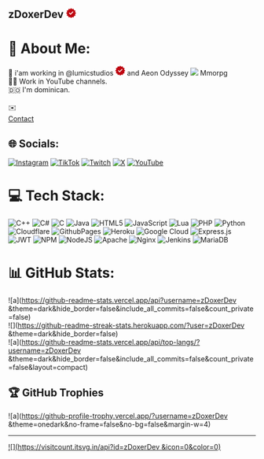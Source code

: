 ##      zDoxerDev <img src="/Recursos/red-check.png" width="20">

# 💫 About Me:
🔭 i'am working in @lumicstudios <img src="/Recursos/red-check.png" width="20"> and Aeon Odyssey <img src="/Recursos 
/green-check.png" width="20"> Mmorpg <br>🐦‍🔥 Work in YouTube channels.<br>🇩🇴 I'm dominican.<br><br>✉️ <br>[Contact](mailto:zdoxercontact@gmail.com)


## 🌐 Socials:
[![Instagram](https://img.shields.io/badge/Instagram-%23E4405F.svg?logo=Instagram&logoColor=white)](https://instagram.com/zdoxermc) [![TikTok](https://img.shields.io/badge/TikTok-%23000000.svg?logo=TikTok&logoColor=white)](https://tiktok.com/@zdoxerbro) [![Twitch](https://img.shields.io/badge/Twitch-%239146FF.svg?logo=Twitch&logoColor=white)](https://twitch.tv/zdoxermc) [![X](https://img.shields.io/badge/X-black.svg?logo=X&logoColor=white)](https://x.com/zdoxermc) [![YouTube](https://img.shields.io/badge/YouTube-%23FF0000.svg?logo=YouTube&logoColor=white)](https://youtube.com/@zDoxerMc2) 

# 💻 Tech Stack:
![C++](https://img.shields.io/badge/c++-%2300599C.svg?style=for-the-badge&logo=c%2B%2B&logoColor=white) ![C#](https://img.shields.io/badge/c%23-%23239120.svg?style=for-the-badge&logo=csharp&logoColor=white) ![C](https://img.shields.io/badge/c-%2300599C.svg?style=for-the-badge&logo=c&logoColor=white) ![Java](https://img.shields.io/badge/java-%23ED8B00.svg?style=for-the-badge&logo=openjdk&logoColor=white) ![HTML5](https://img.shields.io/badge/html5-%23E34F26.svg?style=for-the-badge&logo=html5&logoColor=white) ![JavaScript](https://img.shields.io/badge/javascript-%23323330.svg?style=for-the-badge&logo=javascript&logoColor=%23F7DF1E) ![Lua](https://img.shields.io/badge/lua-%232C2D72.svg?style=for-the-badge&logo=lua&logoColor=white) ![PHP](https://img.shields.io/badge/php-%23777BB4.svg?style=for-the-badge&logo=php&logoColor=white) ![Python](https://img.shields.io/badge/python-3670A0?style=for-the-badge&logo=python&logoColor=ffdd54) ![Cloudflare](https://img.shields.io/badge/Cloudflare-F38020?style=for-the-badge&logo=Cloudflare&logoColor=white) ![GithubPages](https://img.shields.io/badge/github%20pages-121013?style=for-the-badge&logo=github&logoColor=white) ![Heroku](https://img.shields.io/badge/heroku-%23430098.svg?style=for-the-badge&logo=heroku&logoColor=white) ![Google Cloud](https://img.shields.io/badge/GoogleCloud-%234285F4.svg?style=for-the-badge&logo=google-cloud&logoColor=white) ![Express.js](https://img.shields.io/badge/express.js-%23404d59.svg?style=for-the-badge&logo=express&logoColor=%2361DAFB) ![JWT](https://img.shields.io/badge/JWT-black?style=for-the-badge&logo=JSON%20web%20tokens) ![NPM](https://img.shields.io/badge/NPM-%23CB3837.svg?style=for-the-badge&logo=npm&logoColor=white) ![NodeJS](https://img.shields.io/badge/node.js-6DA55F?style=for-the-badge&logo=node.js&logoColor=white) ![Apache](https://img.shields.io/badge/apache-%23D42029.svg?style=for-the-badge&logo=apache&logoColor=white) ![Nginx](https://img.shields.io/badge/nginx-%23009639.svg?style=for-the-badge&logo=nginx&logoColor=white) ![Jenkins](https://img.shields.io/badge/jenkins-%232C5263.svg?style=for-the-badge&logo=jenkins&logoColor=white) ![MariaDB](https://img.shields.io/badge/MariaDB-003545?style=for-the-badge&logo=mariadb&logoColor=white)
# 📊 GitHub Stats:
![a](https://github-readme-stats.vercel.app/api?username=zDoxerDev &theme=dark&hide_border=false&include_all_commits=false&count_private=false)<br/>
![](https://github-readme-streak-stats.herokuapp.com/?user=zDoxerDev &theme=dark&hide_border=false)<br/>
![a](https://github-readme-stats.vercel.app/api/top-langs/?username=zDoxerDev &theme=dark&hide_border=false&include_all_commits=false&count_private=false&layout=compact)

## 🏆 GitHub Trophies
![a](https://github-profile-trophy.vercel.app/?username=zDoxerDev &theme=onedark&no-frame=false&no-bg=false&margin-w=4)

---
[![](https://visitcount.itsvg.in/api?id=zDoxerDev &icon=0&color=0)](https://visitcount.itsvg.in)

<!-- Proudly created with GPRM ( https://gprm.itsvg.in ) -->
